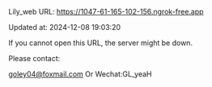 Lily_web URL: https://1047-61-165-102-156.ngrok-free.app

Updated at: 2024-12-08 19:03:20

If you cannot open this URL, the server might be down.

Please contact: 

goley04@foxmail.com Or Wechat:GL_yeaH